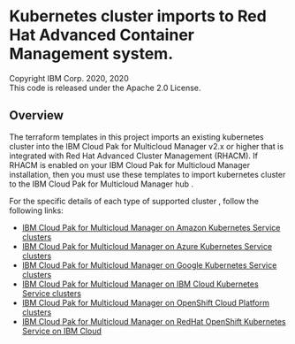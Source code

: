 # Kubernetes cluster imports to Red Hat Advanced Container Management system.
Copyright IBM Corp. 2020, 2020 \
This code is released under the Apache 2.0 License.

## Overview
 The terraform templates in this project imports an existing kubernetes cluster into the IBM Cloud Pak for Multicloud Manager v2.x or higher that is integrated with Red Hat Advanced Cluster Management (RHACM). If RHACM is enabled on your IBM Cloud Pak for Multicloud Manager installation, then you must use these templates to import kubernetes cluster to the IBM Cloud Pak for Multicloud Manager hub .
 
 For the specific details of each type of supported cluster , follow the following links: 
  * [IBM Cloud Pak for Multicloud Manager on Amazon Kubernetes Service clusters](https://github.com/IBM-CAMHub-Open/template_import_rhacm/tree/5.1.0/terraform12/EKS/mcm-klusterlet/README.md)
  * [IBM Cloud Pak for Multicloud Manager on Azure Kubernetes Service clusters](https://github.com/IBM-CAMHub-Open/template_import_rhacm/tree/5.1.0/terraform12/AKS/mcm-klusterlet/README.md)
  * [IBM Cloud Pak for Multicloud Manager on Google Kubernetes Service clusters](https://github.com/IBM-CAMHub-Open/template_import_rhacm/tree/5.1.0/terraform12/GKE/mcm-klusterlet/README.md)
  * [IBM Cloud Pak for Multicloud Manager on IBM Cloud Kubernetes Service clusters](https://github.com/IBM-CAMHub-Open/template_import_rhacm/tree/5.1.0terraform12/IKS/mcm-klusterlet/README.md)
  * [IBM Cloud Pak for Multicloud Manager on OpenShift Cloud Platform clusters](https://github.com/IBM-CAMHub-Open/template_import_rhacm/tree/5.1.0/terraform12/OCP/mcm-klusterlet/README.md)
  * [IBM Cloud Pak for Multicloud Manager on RedHat OpenShift Kubernetes Service on IBM Cloud](https://github.com/IBM-CAMHub-Open/template_import_rhacm/tree/5.1.0/terraform12/ROKS/mcm-klusterlet/README.md)
